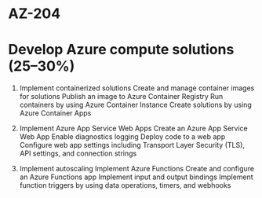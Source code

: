 # AZ-204

# Develop Azure compute solutions (25–30%)

1. Implement containerized solutions
Create and manage container images for solutions
Publish an image to Azure Container Registry
Run containers by using Azure Container Instance
Create solutions by using Azure Container Apps

2. Implement Azure App Service Web Apps
Create an Azure App Service Web App
Enable diagnostics logging
Deploy code to a web app
Configure web app settings including Transport Layer Security (TLS), API settings, and connection strings

3. Implement autoscaling
Implement Azure Functions
Create and configure an Azure Functions app
Implement input and output bindings
Implement function triggers by using data operations, timers, and webhooks

